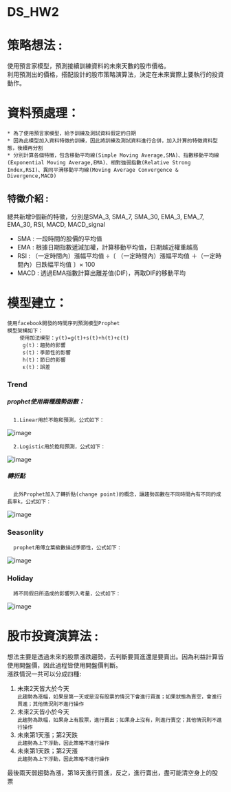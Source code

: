 # DS_HW2

# **策略想法 :**
  使用預言家模型，預測接續訓練資料的未來天數的股市價格。  
  利用預測出的價格，搭配設計的股市策略演算法，決定在未來實際上要執行的投資動作。
  
# **資料預處理：**
    * 為了使用預言家模型，給予訓練及測試資料假定的日期
    * 因為此模型加入資料特徵的訓練，因此將訓練及測試資料進行合併，加入計算的特徵資料型態，後續再分割
    * 分別計算各個特徵，包含移動平均線(Simple Moving Average,SMA)、指數移動平均線(Exponential Moving Average,EMA)、相對強弱指數(Relative Strong Index,RSI)、異同平滑移動平均線(Moving Average Convergence & Divergence,MACD)

## **特徵介紹 :**
  總共新增9個新的特徵，分別是SMA_3, SMA_7, SMA_30, EMA_3, EMA_7, EMA_30, RSI, MACD, MACD_signal
  * SMA : 一段時間的股價的平均值
  * EMA : 根據日期指數遞減加權，計算移動平均值，日期越近權重越高
  * RSI : （一定時間內）漲幅平均值 ÷〔 （一定時間內）漲幅平均值 ＋（一定時間內）日跌幅平均值 〕× 100
  * MACD : 透過EMA指數計算出離差值(DIF)，再取DIF的移動平均


# **模型建立：**
    使用facebook開發的時間序列預測模型Prophet
    模型架構如下：
        使用加法模型：y(t)=g(t)+s(t)+h(t)+ε(t)
         g(t)：趨勢的影響
         s(t)：季節性的影響
         h(t)：節日的影響
         ε(t)：誤差

### Trend
   ##### prophet使用兩種趨勢函數：
      1.Linear用於不飽和預測，公式如下：
 ![image](https://github.com/LinChiaWei/DS_HW/blob/main/images/4.png)
      
      2.Logistic用於飽和預測，公式如下：
   ![image](https://github.com/LinChiaWei/DS_HW/blob/main/images/5.png)      
   
   ##### 轉折點
      此外Prophet加入了轉折點(change point)的概念，讓趨勢函數在不同時間內有不同的成長率k，公式如下：
   ![image](https://github.com/LinChiaWei/DS_HW/blob/main/images/3.png) 
      
### Seasonlity
      prophet用傅立葉級數描述季節性，公式如下：
   ![image](https://github.com/LinChiaWei/DS_HW/blob/main/images/1.png) 
   
### Holiday
      將不同假日所造成的影響列入考量，公式如下：
   ![image](https://github.com/LinChiaWei/DS_HW/blob/main/images/2.png)    
   
  
# **股市投資演算法 :**
  想法主要是透過未來的股票漲跌趨勢，去判斷要買進還是要賣出。因為利益計算皆使用開盤價，因此過程皆使用開盤價判斷。  
  漲跌情況一共可以分成四種:
  1. 未來2天皆大於今天   
    `此趨勢為漲幅，如果是第一天或是沒有股票的情況下會進行買進；如果狀態為賣空，會進行買進；其他情況則不進行操作`
  2. 未來2天皆小於今天  
    `此趨勢為跌幅，如果身上有股票，進行賣出；如果身上沒有，則進行賣空；其他情況則不進行操作`
  3. 未來第1天漲；第2天跌   
    `此趨勢為上下浮動，因此策略不進行操作`
  4. 未來第1天跌；第2天漲  
    `此趨勢為上下浮動，因此策略不進行操作`  
    
最後兩天弱趨勢為漲，第18天進行買進，反之，進行賣出，盡可能清空身上的股票
